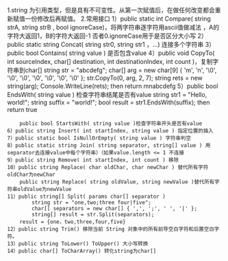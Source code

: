 1.string 为引用类型，但是具有不可变性。从第一次赋值后，在做任何改变都会重新赋值一份修改后再赋值。
2.常用接口
    1）public static int Compare( string strA, string strB , bool ignoreCase)，将两字符串逐字符用ascii值做减法 ，A的字符大返回1，B的字符大返回-1 否者0.ignoreCase用于是否区分大小写
    2）public static string Concat( string str0, string str1 ，...) 连接多个字符串
    3）public bool Contains( string value ) 是否包含value
    4）public void CopyTo( int sourceIndex, char[] destination, int destinationIndex, int count )，复制字符串到char[]
            string str = "abcdefg";
            char[] arg = new char[9] { 'm', 'n', '\0', '\0', '\0', '\0', '\0', '\0', '\0' };
            str.CopyTo(0, arg, 2, 7);
            string rets = new string(arg);
            Console.WriteLine(rets);
        then return mnabcdefg
    5）public bool EndsWith( string value ) 检查字符串结尾是否有value
            string str1 = "Hello, world!";
            string suffix = "world!";
            bool result = str1.EndsWith(suffix);
        then return true

        public bool StartsWith( string value )检查字符串开头是否有value
    6）public string Insert( int startIndex, string value ) 指定位置的插入
    7）public static bool IsNullOrEmpty( string value ) 字符串判空
    8）public static string Join( string separator, string[] value ) 用 separator去连接value中每个字符串）（如果value.length <= 1 不连接
    9）public string Remove( int startIndex, int count ) 移除
    10）public string Replace( char oldChar, char newChar ) 替代所有字符oldChar为newChar
        public string Replace( string oldValue, string newValue )替代所有字符串oldValue为newValue
    11）public string[] Split( params char[] separator )
            string str = "one,two;three four|five";
            char[] separators = new char[] { ',', ';', ' ', '|' };
            string[] result = str.Split(separators);
        result = {one，two,three,four,five}
    12）public string Trim() 移除当前 String 对象中的所有前导空白字符和后置空白字符。
    13）public string ToLower() ToUpper() 大小写转换
    14）public char[] ToCharArray() 转化string为char[]

